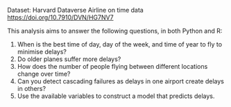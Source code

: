 Dataset: Harvard Dataverse Airline on time data https://doi.org/10.7910/DVN/HG7NV7 

This analysis aims to answer the following questions, in both Python and R:
1. When is the best time of day, day of the week, and time of year to fly to minimise delays? 
2. Do older planes suffer more delays?
3. How does the number of people flying between different locations change over time?
4. Can you detect cascading failures as delays in one airport create delays in others? 
5. Use the available variables to construct a model that predicts delays.
